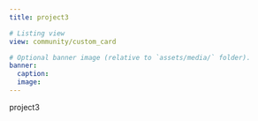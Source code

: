 ```yaml
---
title: project3

# Listing view
view: community/custom_card

# Optional banner image (relative to `assets/media/` folder).
banner:
  caption: 
  image: 
---
```

project3